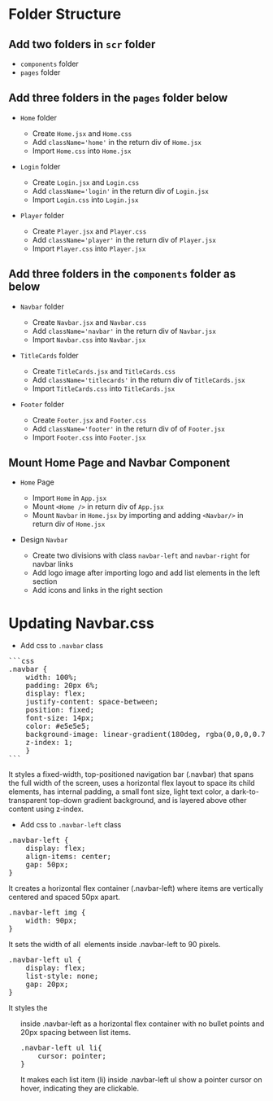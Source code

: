 # Folder Structure
## Add two folders in `scr` folder
* `components` folder
* `pages` folder

## Add three folders in the `pages` folder below
    
* `Home` folder
    * Create `Home.jsx` and `Home.css`
    * Add `className='home'` in the return div of `Home.jsx`
    * Import `Home.css` into `Home.jsx`

* `Login` folder
    * Create `Login.jsx` and `Login.css`
    * Add `className='login'` in the return div of `Login.jsx`
    * Import `Login.css` into `Login.jsx`
    
* `Player` folder
    * Create `Player.jsx` and `Player.css`
    * Add `className='player'` in the return div of `Player.jsx`
    * Import `Player.css` into `Player.jsx`

## Add three folders in the `components` folder as below
    
* `Navbar` folder
    * Create `Navbar.jsx` and `Navbar.css`
    * Add `className='navbar'` in the return div of `Navbar.jsx`
    * Import `Navbar.css` into `Navbar.jsx`

* `TitleCards` folder
    * Create `TitleCards.jsx` and `TitleCards.css`
    * Add `className='titlecards'` in the return div of `TitleCards.jsx`
    * Import `TitleCards.css` into `TitleCards.jsx`

* `Footer` folder
    * Create `Footer.jsx` and `Footer.css`
    * Add `className='footer'` in the return div of of `Footer.jsx`
    * Import `Footer.css` into `Footer.jsx`

## Mount Home Page and Navbar Component

* `Home` Page
    * Import `Home` in `App.jsx`
    * Mount `<Home />` in return div of `App.jsx`
    * Mount `Navbar` in `Home.jsx` by importing and adding `<Navbar/>` in return div of `Home.jsx`

* Design `Navbar`
    * Create two divisions with class `navbar-left` and `navbar-right` for navbar links
    * Add logo image after importing logo and add list elements in the left section
    * Add icons and links in the right section

# Updating Navbar.css

* Add css to `.navbar` class

<pre>
```css 
.navbar { 
    width: 100%; 
    padding: 20px 6%; 
    display: flex; 
    justify-content: space-between; 
    position: fixed; 
    font-size: 14px; 
    color: #e5e5e5; 
    background-image: linear-gradient(180deg, rgba(0,0,0,0.7) 10%, transparent); 
    z-index: 1; 
    }
```
</pre>

It styles a fixed-width, top-positioned navigation bar (.navbar) that spans the full width of the screen, uses a horizontal flex layout to space its child elements, has internal padding, a small font size, light text color, a dark-to-transparent top-down gradient background, and is layered above other content using z-index.

* Add css to `.navbar-left` class

<pre>
.navbar-left {
    display: flex;
    align-items: center;
    gap: 50px;
}
</pre>
It creates a horizontal flex container (.navbar-left) where items are vertically centered and spaced 50px apart.

<pre>
.navbar-left img {
    width: 90px;
}
</pre>
It sets the width of all <img> elements inside .navbar-left to 90 pixels.

<pre>
.navbar-left ul {
    display: flex;
    list-style: none;
    gap: 20px;
}
</pre>
It styles the <ul> inside .navbar-left as a horizontal flex container with no bullet points and 20px spacing between list items.

<pre>
.navbar-left ul li{
    cursor: pointer;
}
</pre>
It makes each list item (li) inside .navbar-left ul show a pointer cursor on hover, indicating they are clickable.


